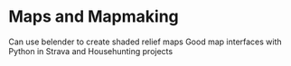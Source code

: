 # Maps and Mapmaking

Can use belender to create shaded relief maps
Good map interfaces with Python in Strava and Househunting projects
